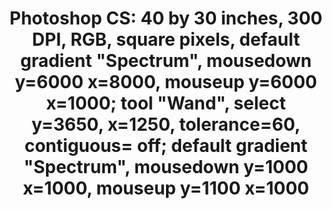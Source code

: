 ---
ee_id: '4243'
site: '1'
type: '2'
url: 2014-080-photoshop-cs
title: 'Photoshop CS: 40 by 30 inches, 300 DPI, RGB, square pixels, default gradient
  "Spectrum", mousedown y=6000 x=8000, mouseup y=6000 x=1000; tool "Wand", select
  y=3650, x=1250, tolerance=60, contiguous= off; default gradient "Spectrum", mousedown
  y=1000 x=1000, mouseup y=1100 x=1000'
year: '2014'
display_year: '2014'
medium: Chromogenic print
dims: 40in x 40in
pitch:
ps:
live_url:
related:
youtube:
related_code:
imgs: photoshop-cs-2014-080-full-database-team-jm.jpg
subheading:
download:
add_credit:
commission:
layout: things-i-made
---